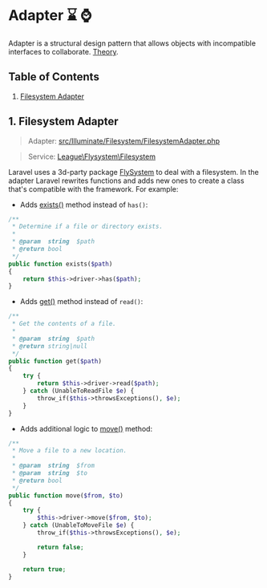 # Adapter :hourglass: :watch:

Adapter is a structural design pattern that allows objects with incompatible interfaces to collaborate. [Theory](https://refactoring.guru/design-patterns/adapter).

## Table of Contents

1. [Filesystem Adapter](#1-filesystem-adapter)

## 1. Filesystem Adapter

> Adapter: [src/Illuminate/Filesystem/FilesystemAdapter.php](https://github.com/laravel/framework/blob/5cc435df7a99231b1504f100c9f55e44a08bd210/src/Illuminate/Filesystem/FilesystemAdapter.php)

> Service: [League\Flysystem\Filesystem](https://github.com/thephpleague/flysystem/blob/c73c4eb31f2e883b3897ab5591aa2dbc48112433/src/Filesystem.php)

Laravel uses a 3d-party package [FlySystem](https://github.com/thephpleague/flysystem) to deal with a filesystem. In the adapter Laravel rewrites functions and adds new ones to create a class that's compatible with the framework. For example:

* Adds [exists()](https://github.com/laravel/framework/blob/5cc435df7a99231b1504f100c9f55e44a08bd210/src/Illuminate/Filesystem/FilesystemAdapter.php#L172) method instead of `has()`:

```php
/**
 * Determine if a file or directory exists.
 *
 * @param  string  $path
 * @return bool
 */
public function exists($path)
{
    return $this->driver->has($path);
}
```

* Adds [get()](https://github.com/laravel/framework/blob/5cc435df7a99231b1504f100c9f55e44a08bd210/src/Illuminate/Filesystem/FilesystemAdapter.php#L249) method instead of `read()`:

```php
/**
 * Get the contents of a file.
 *
 * @param  string  $path
 * @return string|null
 */
public function get($path)
{
    try {
        return $this->driver->read($path);
    } catch (UnableToReadFile $e) {
        throw_if($this->throwsExceptions(), $e);
    }
}
```

* Adds additional logic to [move()](https://github.com/laravel/framework/blob/5cc435df7a99231b1504f100c9f55e44a08bd210/src/Illuminate/Filesystem/FilesystemAdapter.php#L526) method:

```php
/**
 * Move a file to a new location.
 *
 * @param  string  $from
 * @param  string  $to
 * @return bool
 */
public function move($from, $to)
{
    try {
        $this->driver->move($from, $to);
    } catch (UnableToMoveFile $e) {
        throw_if($this->throwsExceptions(), $e);

        return false;
    }

    return true;
}
```
